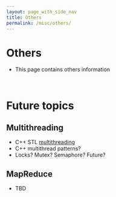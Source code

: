 ```yaml
---
layout: page_with_side_nav
title: Others
permalink: /misc/others/
---
```


# Others
- This page contains others information

<br>

# Future topics
## Multithreading
- C++ STL [multithreading](https://www.cplusplus.com/reference/multithreading/)
- C++ multithread patterns?
- Locks? Mutex? Semaphore? Future?

## MapReduce
- TBD

